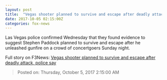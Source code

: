 ```yaml
---
layout: post
title:  "Vegas shooter planned to survive and escape after deadly attack, police say"
date: 2017-10-05 02:15:00Z
categories: fox-news
---
```


Las Vegas police confirmed Wednesday that they found evidence to suggest Stephen Paddock planned to survive and escape after he unleashed gunfire on a crowd of concertgoers Sunday night.


Full story on F3News: [Vegas shooter planned to survive and escape after deadly attack, police say](http://www.f3nws.com/n/shkJBG)

> Posted on: Thursday, October 5, 2017 2:15:00 AM
